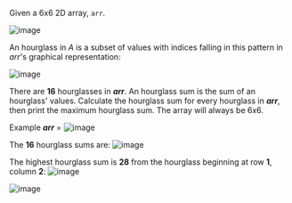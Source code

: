 Given a 6x6 2D array, `arr`.

![image](https://github.com/aliamrod/Coding-Challenges/assets/62684338/e3f21fe9-fb0c-4dac-a3ab-839770561a60)


An hourglass in _*A*_ is a subset of values with indices falling in this pattern in _*arr*_'s graphical representation:

![image](https://github.com/aliamrod/Coding-Challenges/assets/62684338/3db96cf1-803d-4084-92f0-1852213aff03)

There are **16** hourglasses in **_arr_**. An hourglass sum is the sum of an hourglass' values. Calculate the hourglass sum for every hourglass in _**arr**_, then print the maximum hourglass sum. The array will always be 6x6. 

Example
_**arr**_ = 
![image](https://github.com/aliamrod/Coding-Challenges/assets/62684338/4af7f816-77b6-4d90-9f29-a86747500dff)

The **16** hourglass sums are:
![image](https://github.com/aliamrod/Coding-Challenges/assets/62684338/ee9409bf-4c85-4a99-801b-79d9866b7d2e)

The highest hourglass sum is **28** from the hourglass beginning at row **1**, column **2**:
![image](https://github.com/aliamrod/Coding-Challenges/assets/62684338/0ee8cae5-8f30-4f37-8e48-424a844dccd9)



![image](https://github.com/aliamrod/Coding-Challenges/assets/62684338/17f54829-c0cd-402e-9617-dde87265890a)
